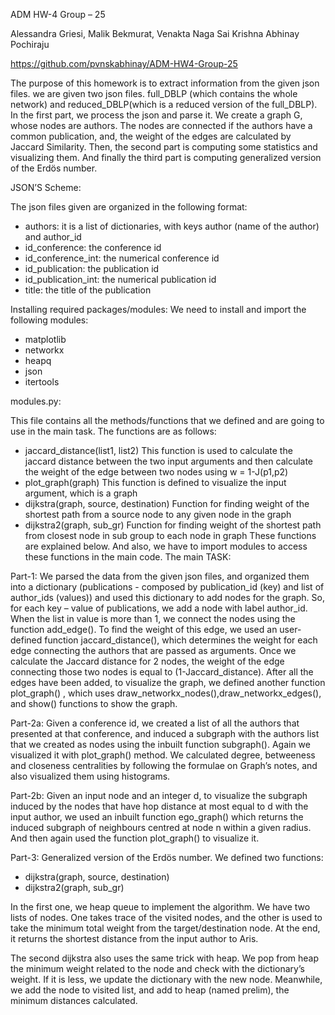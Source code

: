 ADM HW-4 Group – 25

Alessandra Griesi, Malik Bekmurat, Venakta Naga Sai Krishna Abhinay Pochiraju

https://github.com/pvnskabhinay/ADM-HW4-Group-25

The purpose of this homework is to extract information from the given json files. we are given two json files. full_DBLP (which contains the whole network) and reduced_DBLP(which is a reduced version of the full_DBLP). In the first part, we process the json and parse it. We create a graph G, whose nodes are authors. The nodes are connected if the authors have a common publication, and, the weight of the edges are calculated by Jaccard Similarity. Then, the second part is computing some statistics and visualizing them. And finally the third part is computing generalized version of the Erdös number.

JSON’S Scheme:

The json files given are organized in the following format:
-	authors: it is a list of dictionaries, with keys author (name of the author) and author_id
-	id_conference: the conference id
-	id_conference_int: the numerical conference id
-	id_publication: the publication id
-	id_publication_int: the numerical publication id
-	title: the title of the publication

Installing required packages/modules:
We need to install and import the following modules:
-	matplotlib
-	networkx
-	heapq
-	json
-	itertools

modules.py:

This file contains all the methods/functions that we defined and are going to use in the main task. The functions are as follows: 
-	jaccard_distance(list1, list2)
This function is used to calculate the jaccard distance between the two input arguments and then calculate the weight of the edge between two nodes using w = 1-J(p1,p2)
-	plot_graph(graph)
This function is defined to visualize the input argument, which is a graph
-	dijkstra(graph, source, destination)
Function for finding weight of the shortest path from a source node to any given node in the graph
-	dijkstra2(graph, sub_gr)
Function for finding weight of the shortest path from closest node in sub group to each node in graph
These functions are explained below. And also, we have to import modules to access these functions in the main code.
The main TASK:

Part-1: We parsed the data from the given json files, and organized them into a dictionary (publications - composed by publication_id (key) and list of author_ids (values)) and used this dictionary to add nodes for the graph. So, for each key – value of publications, we add a node with label author_id. When the list in value is more than 1, we connect the nodes using the function add_edge(). To find the weight of this edge, we used an user-defined function jaccard_distance(), which determines the weight for each edge connecting the authors that are passed as arguments. Once we calculate the Jaccard distance for 2 nodes, the weight of the edge connecting those two nodes is equal to (1-Jaccard_distance). After all the edges have been added, to visualize the graph, we defined another function plot_graph() , which uses draw_networkx_nodes(),draw_networkx_edges(), and show() functions to show the graph. 

Part-2a: Given a conference id, we created a list of all the authors that presented at that conference, and induced a subgraph with the authors list that we created as nodes using the inbuilt function subgraph(). Again we visualized it with plot_graph() method. We calculated degree, betweeness and closeness centralities by following the formulae on Graph’s notes, and also visualized them using histograms. 

Part-2b: Given an input node and an integer d, to visualize the subgraph induced by the nodes that have hop distance at most equal to d with the input author, we used an inbuilt function ego_graph() which returns the induced subgraph of neighbours centred at node n within a given radius. And then again used the function plot_graph() to visualize it. 

Part-3: Generalized version of the Erdös number. We defined two functions: 
-	dijkstra(graph, source, destination)
-	dijkstra2(graph, sub_gr)

In the first one, we heap queue to implement the algorithm. We have two lists of nodes. One takes trace of the visited nodes, and the other is used to take the minimum total weight from the target/destination node. At the end, it returns the shortest distance from the input author to Aris. 

The second dijkstra also uses the same trick with heap. We pop from heap the minimum weight related to the node and check with the dictionary’s weight. If it is less, we update the dictionary with the new node. Meanwhile, we add the node to visited list, and add to heap (named prelim), the minimum distances calculated.

